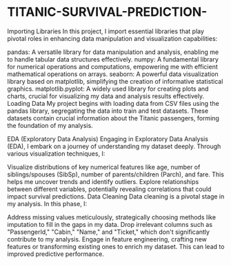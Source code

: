 # TITANIC-SURVIVAL-PREDICTION-
Importing Libraries
In this project, I import essential libraries that play pivotal roles in enhancing data manipulation and visualization capabilities:

pandas: A versatile library for data manipulation and analysis, enabling me to handle tabular data structures effectively.
numpy: A fundamental library for numerical operations and computations, empowering me with efficient mathematical operations on arrays.
seaborn: A powerful data visualization library based on matplotlib, simplifying the creation of informative statistical graphics.
matplotlib.pyplot: A widely used library for creating plots and charts, crucial for visualizing my data and analysis results effectively.
Loading Data
My project begins with loading data from CSV files using the pandas library, segregating the data into train and test datasets. These datasets contain crucial information about the Titanic passengers, forming the foundation of my analysis.

EDA (Exploratory Data Analysis)
Engaging in Exploratory Data Analysis (EDA), I embark on a journey of understanding my dataset deeply. Through various visualization techniques, I:

Visualize distributions of key numerical features like age, number of siblings/spouses (SibSp), number of parents/children (Parch), and fare. This helps me uncover trends and identify outliers.
Explore relationships between different variables, potentially revealing correlations that could impact survival predictions.
Data Cleaning
Data cleaning is a pivotal stage in my analysis. In this phase, I:

Address missing values meticulously, strategically choosing methods like imputation to fill in the gaps in my data.
Drop irrelevant columns such as "PassengerId," "Cabin," "Name," and "Ticket," which don't significantly contribute to my analysis.
Engage in feature engineering, crafting new features or transforming existing ones to enrich my dataset. This can lead to improved predictive performance.
